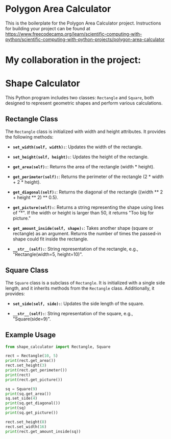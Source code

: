 # Polygon Area Calculator

This is the boilerplate for the Polygon Area Calculator project. Instructions for building your project can be found at https://www.freecodecamp.org/learn/scientific-computing-with-python/scientific-computing-with-python-projects/polygon-area-calculator

# My collaboration in the project:

# Shape Calculator

This Python program includes two classes: `Rectangle` and `Square`, both designed to represent geometric shapes and perform various calculations.

## Rectangle Class

The `Rectangle` class is initialized with width and height attributes. It provides the following methods:

- **`set_width(self, width):`**: Updates the width of the rectangle.
  
- **`set_height(self, height):`**: Updates the height of the rectangle.

- **`get_area(self):`**: Returns the area of the rectangle (width * height).

- **`get_perimeter(self):`**: Returns the perimeter of the rectangle (2 * width + 2 * height).

- **`get_diagonal(self):`**: Returns the diagonal of the rectangle ((width ** 2 + height ** 2) ** 0.5).

- **`get_picture(self):`**: Returns a string representing the shape using lines of "*". If the width or height is larger than 50, it returns "Too big for picture."

- **`get_amount_inside(self, shape):`**: Takes another shape (square or rectangle) as an argument. Returns the number of times the passed-in shape could fit inside the rectangle.

- **`__str__(self):`**: String representation of the rectangle, e.g., "Rectangle(width=5, height=10)".

## Square Class

The `Square` class is a subclass of `Rectangle`. It is initialized with a single side length, and it inherits methods from the `Rectangle` class. Additionally, it provides:

- **`set_side(self, side):`**: Updates the side length of the square.

- **`__str__(self):`**: String representation of the square, e.g., "Square(side=9)".

## Example Usage

```python
from shape_calculator import Rectangle, Square

rect = Rectangle(10, 5)
print(rect.get_area())
rect.set_height(3)
print(rect.get_perimeter())
print(rect)
print(rect.get_picture())

sq = Square(9)
print(sq.get_area())
sq.set_side(4)
print(sq.get_diagonal())
print(sq)
print(sq.get_picture())

rect.set_height(8)
rect.set_width(16)
print(rect.get_amount_inside(sq))
